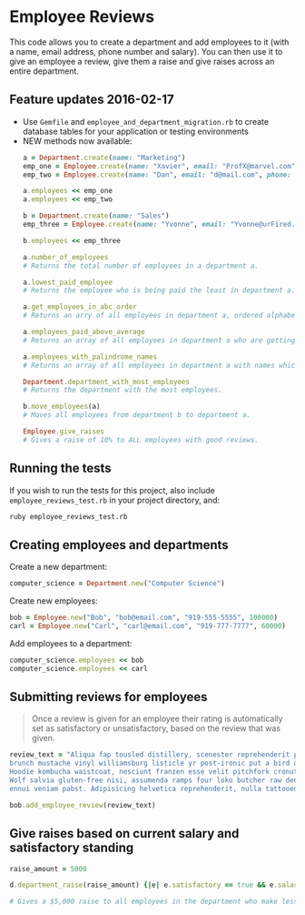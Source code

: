 # Employee Reviews

This code allows you to create a department and add employees to it (with a name, email address, phone number and salary). You can then use it to give an employee a review, give them a raise and give raises across an entire department.

## Feature updates 2016-02-17

- Use ```Gemfile``` and ```employee_and_department_migration.rb``` to create database tables for your application or testing environments
- NEW methods now available:
  ```ruby
  a = Department.create(name: "Marketing")
  emp_one = Employee.create(name: "Xavier", email: "ProfX@marvel.com", phone: "911", salary: 70000.00)
  emp_two = Employee.create(name: "Dan", email: "d@mail.com", phone: "914-555-5555", salary: 50000.00)
  
  a.employees << emp_one
  a.employees << emp_two
  
  b = Department.create(name: "Sales")
  emp_three = Employee.create(name: "Yvonne", email: "Yvonne@urFired.com", phone: "919-123-4567", salary: 40000.00)
  
  b.employees << emp_three
  
  a.number_of_employees
  # Returns the total number of employees in a department a.
  
  a.lowest_paid_employee
  # Returns the employee who is being paid the least in department a.
  
  a.get_employees_in_abc_order
  # Returns an arry of all employees in department a, ordered alphabetically by name.
  
  a.employees_paid_above_average
  # Returns an array of all employees in department a who are getting paid more than the average salary.
  
  a.employees_with_palindrome_names
  # Returns an array of all employees in department a with names which are palindromes.
  
  Department.department_with_most_employees
  # Returns the department with the most employees.
  
  b.move_employees(a)
  # Moves all employees from department b to department a.
  
  Employee.give_raises
  # Gives a raise of 10% to ALL employees with good reviews.
  ```

## Running the tests

If you wish to run the tests for this project, also include ```employee_reviews_test.rb``` in your project directory, and:

```bash
ruby employee_reviews_test.rb
```

## Creating employees and departments

Create a new department:
```ruby
computer_science = Department.new("Computer Science")
```

Create new employees:
```ruby
bob = Employee.new("Bob", "bob@email.com", "919-555-5555", 100000)
carl = Employee.new("Carl", "carl@email.com", "919-777-7777", 60000)
```

Add employees to a department:
```ruby
computer_science.employees << bob
computer_science.employees << carl
```

## Submitting reviews for employees
> Once a review is given for an employee their rating is automatically set as satisfactory or unsatisfactory, based on the review that was given.

```ruby
review_text = "Aliqua fap tousled distillery, scenester reprehenderit poutine
brunch mustache vinyl williamsburg listicle yr post-ironic put a bird on it.
Hoodie kombucha waistcoat, nesciunt franzen esse velit pitchfork cronut.
Wolf salvia gluten-free nisi, assumenda ramps four loko butcher raw denim narwhal
ennui veniam pabst. Adipisicing helvetica reprehenderit, nulla tattooed keytar."

bob.add_employee_review(review_text)
```

## Give raises based on current salary and satisfactory standing
```ruby
raise_amount = 5000

d.department_raise(raise_amount) {|e| e.satisfactory == true && e.salary < 60000.00}

# Gives a $5,000 raise to all employees in the department who make less that $60,000 and have a satisfactory rating based on their performance review.
```

